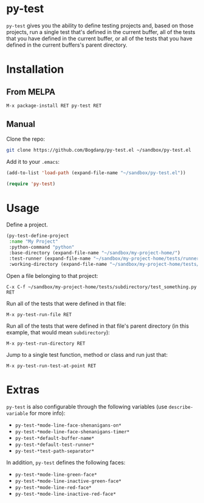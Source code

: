 # py-test

`py-test` gives you the ability to define testing projects and, based
on those projects, run a single test that's defined in the current
buffer, all of the tests that you have defined in the current buffer, or
all of the tests that you have defined in the current buffers's parent
directory.

# Installation

## From MELPA

    M-x package-install RET py-test RET

## Manual

Clone the repo:

```sh
git clone https://github.com/Bogdanp/py-test.el ~/sandbox/py-test.el
```

Add it to your `.emacs`:

```lisp
(add-to-list 'load-path (expand-file-name "~/sandbox/py-test.el"))

(require 'py-test)
```

# Usage

Define a project.

```lisp
(py-test-define-project
 :name "My Project"
 :python-command "python"
 :base-directory (expand-file-name "~/sandbox/my-project-home/")
 :test-runner (expand-file-name "~/sandbox/my-project-home/tests/runner.py")
 :working-directory (expand-file-name "~/sandbox/my-project-home/tests/"))
```

Open a file belonging to that project:

    C-x C-f ~/sandbox/my-project-home/tests/subdirectory/test_something.py RET

Run all of the tests that were defined in that file:

    M-x py-test-run-file RET

Run all of the tests that were defined in that file's parent directory
(in this example, that would mean `subdirectory`):

    M-x py-test-run-directory RET

Jump to a single test function, method or class and run just that:

    M-x py-test-run-test-at-point RET

# Extras

`py-test` is also configurable through the following variables (use
`describe-variable` for more info):

  * `py-test-*mode-line-face-shenanigans-on*`
  * `py-test-*mode-line-face-shenanigans-timer*`
  * `py-test-*default-buffer-name*`
  * `py-test-*default-test-runner*`
  * `py-test-*test-path-separator*`

In addition, `py-test` defines the following faces:

  * `py-test-*mode-line-green-face*`
  * `py-test-*mode-line-inactive-green-face*`
  * `py-test-*mode-line-red-face*`
  * `py-test-*mode-line-inactive-red-face*`
